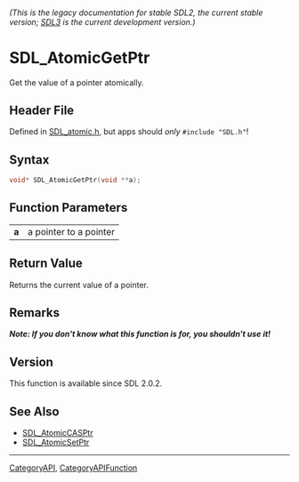 ###### (This is the legacy documentation for stable SDL2, the current stable version; [SDL3](https://wiki.libsdl.org/SDL3/) is the current development version.)
# SDL_AtomicGetPtr

Get the value of a pointer atomically.

## Header File

Defined in [SDL_atomic.h](https://github.com/libsdl-org/SDL/blob/SDL2/include/SDL_atomic.h), but apps should _only_ `#include "SDL.h"`!

## Syntax

```c
void* SDL_AtomicGetPtr(void **a);

```

## Function Parameters

|           |                        |
| --------- | ---------------------- |
| **a**     | a pointer to a pointer |

## Return Value

Returns the current value of a pointer.

## Remarks

***Note: If you don't know what this function is for, you shouldn't use
it!***

## Version

This function is available since SDL 2.0.2.

## See Also

* [SDL_AtomicCASPtr](SDL_AtomicCASPtr)
* [SDL_AtomicSetPtr](SDL_AtomicSetPtr)

----
[CategoryAPI](CategoryAPI), [CategoryAPIFunction](CategoryAPIFunction)

